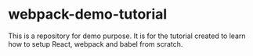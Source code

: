 # webpack-demo-tutorial
This is a repository for demo purpose. It is for the tutorial created to learn how to setup React, webpack and babel from scratch.
